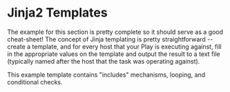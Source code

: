 # Jinja2 Templates

The example for this section is pretty complete so it should serve as a good cheat-sheet! The concept of Jinja templating is pretty straightforward -- create a template, and for every host that your Play is executing against, fill in the appropriate values on the template and output the result to a text file (typically named after the host that the task was operating against).

This example template contains "includes" mechanisms, looping, and conditional checks.
